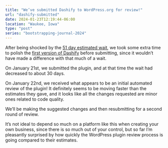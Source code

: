 ```yaml
---
title: "We’ve submitted Dashify to WordPress.org for review!"
url: "dashify-submitted"
date: 2024-01-23T12:19:44-06:00
location: "Waukee, Iowa"
type: "post"
series: "bootstrapping-journal-2024"
---
```


After being shocked by the [51 day estimated wait](/51-days/), we took some extra time to polish the [first version of Dashify](/dashify-launch-week/) before submitting, since it wouldn’t have made a difference with that much of a wait.

On January 21st, we submitted the plugin, and at that time the wait had decreased to about 30 days.

On January 22nd, we received what appears to be an initial automated review of the plugin! It definitely seems to be moving faster than the estimates they gave, and it looks like all the changes requested are minor ones related to code quality.

We’ll be making the suggested changes and then resubmitting for a second round of review.

It’s not ideal to depend so much on a platform like this when creating your own business, since there is so much out of your control, but so far I’m pleasantly surprised by how quickly the WordPress plugin review process is going compared to their estimates.
